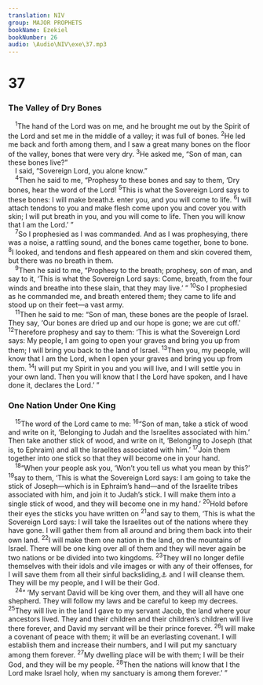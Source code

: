 ```yaml
---
translation: NIV
group: MAJOR PROPHETS
bookName: Ezekiel 
bookNumber: 26
audio: \Audio\NIV\exe\37.mp3
---
```


<div class="title"><h1>37</h1><h3>The Valley of Dry Bones </h3></div>
<span class="verse exe_37_1"> <sup>1</sup>The hand of the Lord was on me, and he brought me out by the Spirit of the Lord and set me in the middle of a valley; it was full of bones. </span>
<span class="verse exe_37_2"><sup>2</sup>He led me back and forth among them, and I saw a great many bones on the floor of the valley, bones that were very dry. </span>
<span class="verse exe_37_3"><sup>3</sup>He asked me, “Son of man, can these bones live?” <br/> I said, “Sovereign Lord, you alone know.” <br/></span>
<span class="verse exe_37_4"> <sup>4</sup>Then he said to me, “Prophesy to these bones and say to them, ‘Dry bones, hear the word of the Lord! </span>
<span class="verse exe_37_5"><sup>5</sup>This is what the Sovereign Lord says to these bones: I will make breath<a data-toggle="tooltip" data-placement="bottom" title="The Hebrew for this word can also mean wind or spirit (see verses 6-14).">⚓</a> enter you, and you will come to life. </span>
<span class="verse exe_37_6"><sup>6</sup>I will attach tendons to you and make flesh come upon you and cover you with skin; I will put breath in you, and you will come to life. Then you will know that I am the Lord.’ ” <br/></span>
<span class="verse exe_37_7"> <sup>7</sup>So I prophesied as I was commanded. And as I was prophesying, there was a noise, a rattling sound, and the bones came together, bone to bone. </span>
<span class="verse exe_37_8"><sup>8</sup>I looked, and tendons and flesh appeared on them and skin covered them, but there was no breath in them. <br/></span>
<span class="verse exe_37_9"> <sup>9</sup>Then he said to me, “Prophesy to the breath; prophesy, son of man, and say to it, ‘This is what the Sovereign Lord says: Come, breath, from the four winds and breathe into these slain, that they may live.’ ” </span>
<span class="verse exe_37_10"><sup>10</sup>So I prophesied as he commanded me, and breath entered them; they came to life and stood up on their feet—a vast army. <br/></span>
<span class="verse exe_37_11"> <sup>11</sup>Then he said to me: “Son of man, these bones are the people of Israel. They say, ‘Our bones are dried up and our hope is gone; we are cut off.’ </span>
<span class="verse exe_37_12"><sup>12</sup>Therefore prophesy and say to them: ‘This is what the Sovereign Lord says: My people, I am going to open your graves and bring you up from them; I will bring you back to the land of Israel. </span>
<span class="verse exe_37_13"><sup>13</sup>Then you, my people, will know that I am the Lord, when I open your graves and bring you up from them. </span>
<span class="verse exe_37_14"><sup>14</sup>I will put my Spirit in you and you will live, and I will settle you in your own land. Then you will know that I the Lord have spoken, and I have done it, declares the Lord.’ ” <br/></span>
<div class="title"><h3>One Nation Under One King </h3></div>
<span class="verse exe_37_15"> <sup>15</sup>The word of the Lord came to me: </span>
<span class="verse exe_37_16"><sup>16</sup>“Son of man, take a stick of wood and write on it, ‘Belonging to Judah and the Israelites associated with him.’ Then take another stick of wood, and write on it, ‘Belonging to Joseph (that is, to Ephraim) and all the Israelites associated with him.’ </span>
<span class="verse exe_37_17"><sup>17</sup>Join them together into one stick so that they will become one in your hand. <br/></span>
<span class="verse exe_37_18"> <sup>18</sup>“When your people ask you, ‘Won’t you tell us what you mean by this?’ </span>
<span class="verse exe_37_19"><sup>19</sup>say to them, ‘This is what the Sovereign Lord says: I am going to take the stick of Joseph—which is in Ephraim’s hand—and of the Israelite tribes associated with him, and join it to Judah’s stick. I will make them into a single stick of wood, and they will become one in my hand.’ </span>
<span class="verse exe_37_20"><sup>20</sup>Hold before their eyes the sticks you have written on </span>
<span class="verse exe_37_21"><sup>21</sup>and say to them, ‘This is what the Sovereign Lord says: I will take the Israelites out of the nations where they have gone. I will gather them from all around and bring them back into their own land. </span>
<span class="verse exe_37_22"><sup>22</sup>I will make them one nation in the land, on the mountains of Israel. There will be one king over all of them and they will never again be two nations or be divided into two kingdoms. </span>
<span class="verse exe_37_23"><sup>23</sup>They will no longer defile themselves with their idols and vile images or with any of their offenses, for I will save them from all their sinful backsliding,<a data-toggle="tooltip" data-placement="bottom" title="Many Hebrew manuscripts (see also Septuagint); most Hebrew manuscripts all their dwelling places where they sinned">⚓</a> and I will cleanse them. They will be my people, and I will be their God. <br/></span>
<span class="verse exe_37_24"> <sup>24</sup>“ ‘My servant David will be king over them, and they will all have one shepherd. They will follow my laws and be careful to keep my decrees. </span>
<span class="verse exe_37_25"><sup>25</sup>They will live in the land I gave to my servant Jacob, the land where your ancestors lived. They and their children and their children’s children will live there forever, and David my servant will be their prince forever. </span>
<span class="verse exe_37_26"><sup>26</sup>I will make a covenant of peace with them; it will be an everlasting covenant. I will establish them and increase their numbers, and I will put my sanctuary among them forever. </span>
<span class="verse exe_37_27"><sup>27</sup>My dwelling place will be with them; I will be their God, and they will be my people. </span>
<span class="verse exe_37_28"><sup>28</sup>Then the nations will know that I the Lord make Israel holy, when my sanctuary is among them forever.’ ” <br/></span>
